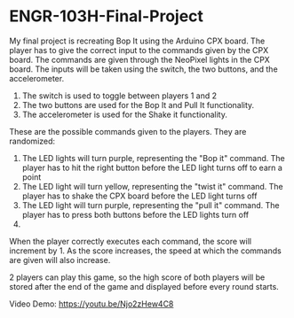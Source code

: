 # ENGR-103H-Final-Project
My final project is recreating Bop It using the Arduino CPX board. The player has to give the correct input to the commands given by the CPX board. The commands are given through the NeoPixel lights in the CPX board. The inputs will be taken using the switch, the two buttons, and the accelerometer.

1) The switch is used to toggle between players 1 and 2
2) The two buttons are used for the Bop It and Pull It functionality.
3) The accelerometer is used for the Shake it functionality.

These are the possible commands given to the players. They are randomized:
1) The LED lights will turn purple, representing the "Bop it" command. The player has to hit the right button before the LED light turns off to earn a point
2) The LED light will turn yellow, representing the "twist it" command. The player has to shake the CPX board before the LED light turns off
3) The LED light will turn purple, representing the "pull it" command. The player has to press both buttons before the LED lights turn off
4) 
When the player correctly executes each command, the score will increment by 1. As the score increases, the speed at which the commands are given will also increase.

2 players can play this game, so the high score of both players will be stored after the end of the game and displayed before every round starts.

Video Demo: https://youtu.be/Njo2zHew4C8
